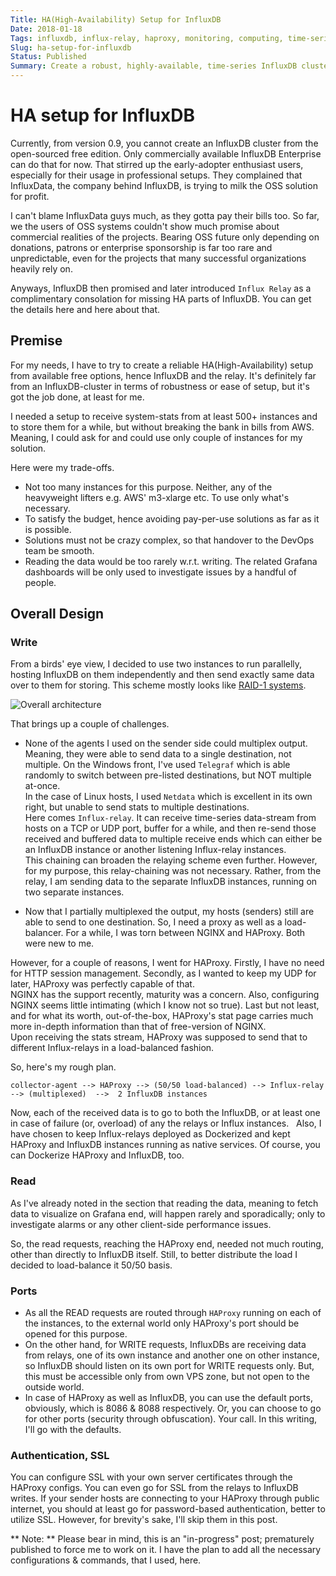```yaml
---
Title: HA(High-Availability) Setup for InfluxDB
Date: 2018-01-18
Tags: influxdb, influx-relay, haproxy, monitoring, computing, time-series, database, open-source, reliability, architecture 
Slug: ha-setup-for-influxdb
Status: Published
Summary: Create a robust, highly-available, time-series InfluxDB cluster with community(free) version of it
---
```


HA setup for InfluxDB
=====================

Currently, from version 0.9, you cannot create an InfluxDB cluster from the open-sourced free edition. Only commercially available InfluxDB Enterprise can do that for now. That stirred up the early-adopter enthusiast users, especially for their usage in professional setups. They complained that InfluxData, the company behind InfluxDB, is trying to milk the OSS solution for profit.

I can't blame InfluxData guys much, as they gotta pay their bills too. So far, we the users of OSS systems couldn't show much promise about commercial realities of the projects. Bearing OSS future only depending on donations, patrons or enterprise sponsorship is far too rare and unpredictable, even for the projects that many successful organizations heavily rely on.

Anyways, InfluxDB then promised and later introduced `Influx Relay` as a complimentary consolation for missing HA parts of InfluxDB. You can get the details here and here about that. 


## Premise

For my needs, I have to try to create a reliable HA(High-Availability) setup from available free options, hence InfluxDB and the relay. It's definitely far from an InfluxDB-cluster in terms of robustness or ease of setup, but it's got the job done, at least for me.

I needed a setup to receive system-stats from at least 500+ instances and to store them for a while, but without breaking the bank in bills from AWS. Meaning, I could ask for and could use only couple of instances for my solution.

Here were my trade-offs.

 *  Not too many instances for this purpose. Neither, any of the heavyweight lifters e.g. AWS' m3-xlarge etc. To use only what's necessary. 
 *  To satisfy the budget, hence avoiding pay-per-use solutions as far as it is possible.
 *  Solutions must not be crazy complex, so that handover to the DevOps team be smooth.
 *  Reading the data would be too rarely w.r.t. writing. The related Grafana dashboards will be only used to investigate issues by a handful of people.
 

## Overall Design

### Write

From a birds' eye view, I decided to use two instances to run parallelly, hosting InfluxDB on them independently and then send exactly same data over to them for storing. This scheme mostly looks like [RAID-1 systems](https://en.wikipedia.org/wiki/Standard_RAID_levels#RAID_1).

![Overall architecture](https://i.imgur.com/ZKYIyOd.png)

That brings up a couple of challenges.

 * None of the agents I used on the sender side could multiplex output. Meaning, they were able to send data to a single destination, not multiple. 
    On the Windows front, I've used `Telegraf` which is able randomly to switch between pre-listed destinations, but NOT multiple at-once.  
    In the case of Linux hosts, I used `Netdata` which is excellent in its own right, but unable to send stats to multiple destinations.  
  Here comes `Influx-relay`. It can receive time-series data-stream from hosts on a TCP or UDP port, buffer for a while, and then re-send those received and buffered data to multiple receive ends which can either be an InfluxDB instance or another listening Influx-relay instances.  
  This chaining can broaden the relaying scheme even further. However, for my purpose, this relay-chaining was not necessary. Rather, from the relay, I am sending data to the separate InfluxDB instances, running on two separate instances.  

 * Now that I partially multiplexed the output, my hosts (senders) still are able to send to one destination. So, I need a proxy as well as a load-balancer. For a while, I was torn between NGINX and HAProxy. Both were new to me.  
 
  However, for a couple of reasons, I went for HAProxy.  Firstly, I have no need for HTTP session management. Secondly, as I wanted to keep my UDP for later, HAProxy was perfectly capable of that.  
  NGINX has the support recently, maturity was a concern. Also, configuring NGINX seems little intimating (which I know not so true). Last but not least, and for what its worth, out-of-the-box, HAProxy's stat page carries much more in-depth information than that of free-version of NGINX.  
  Upon receiving the stats stream, HAProxy was supposed to send that to different Influx-relays in a load-balanced fashion.
  
  
So, here's my rough plan. 

    collector-agent --> HAProxy --> (50/50 load-balanced) --> Influx-relay --> (multiplexed)  -->  2 InfluxDB instances

Now, each of the received data is to go to both the InfluxDB, or at least one in case of failure (or, overload) of any the relays or Influx instances.  
Also, I have chosen to keep Influx-relays deployed as Dockerized and kept HAProxy and InfluxDB instances running as native services. Of course, you can Dockerize HAProxy and InfluxDB, too.  

### Read

As I've already noted in the section that reading the data, meaning to fetch data to visualize on Grafana end, will happen rarely and sporadically; only to investigate alarms or any other client-side performance issues.  

So, the read requests, reaching the HAProxy end, needed not much routing, other than directly to InfluxDB itself. Still, to better distribute the load I decided to load-balance it 50/50 basis.

### Ports

 * As all the READ requests are routed through `HAProxy` running on each of the instances, to the external world only HAProxy's port should be opened for this purpose. 
 * On the other hand, for WRITE requests, InfluxDBs are receiving data from relays, one of its own instance and another one on other instance, so InfluxDB should listen on its own port for WRITE requests only. But, this must be accessible only from own VPS zone, but not open to the outside world.
 * In case of HAProxy as well as InfluxDB, you can use the default ports, obviously, which is 8086 & 8088 respectively. Or, you can choose to go for other ports (security through obfuscation). Your call. In this writing, I'll go with the defaults.

### Authentication, SSL

You can configure SSL with your own server certificates through the HAProxy configs. You can even go for SSL from the relays to InfluxDB writes. If your sender hosts are connecting to your HAProxy through public internet, you should at least go for password-based authentication, better to utilize SSL. However, for brevity's sake, I'll skip them in this post.

** Note: **
Please bear in mind, this is an "in-progress" post; prematurely published to force me to work on it. I have the plan to add all the necessary configurations & commands, that I used, here.
